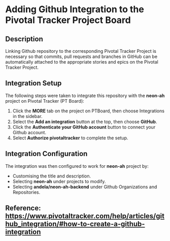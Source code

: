 # Adding Github Integration to the Pivotal Tracker Project Board

## Description
Linking Github repository to the corresponding Pivotal Tracker Project is necessary so that commits, pull requests and branches in GitHub can be automatically attached to the appropriate stories and epics on the Pivotal Tracker Project.

## Integration Setup
The following steps were taken to integrate this repository with the **neon-ah** project on Pivotal Tracker (PT Board):

1. Click the **MORE** tab on the project on PTBoard, then choose Integrations in the sidebar.
2. Select the **Add an integration** button at the top, then choose **GitHub**.
3. Click the **Authenticate your GitHub account** button to connect your Github account.
4. Select **Authorize pivotaltracker** to complete the setup.

## Integration Configuration
The integration was then configured to work for **neon-ah** project by:
- Customising the title and description.
- Selecting **neon-ah** under projects to modify.
- Selecting **andela/neon-ah-backend** under Github Organizations and Repositories.

## Reference: https://www.pivotaltracker.com/help/articles/github_integration/#how-to-create-a-github-integration